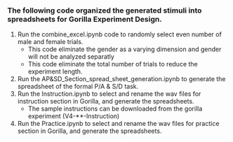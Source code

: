 ### The following code organized the generated stimuli into spreadsheets for Gorilla Experiment Design.
1. Run the combine_excel.ipynb code to randomly select even number of male and female trials. 
    - This code eliminate the gender as a varying dimension and gender will not be analyzed separatly
    - This code eliminate the total number of trials to reduce the experiment length.
2. Run the AP&SD_Section_spread_sheet_generation.ipynb to generate the spreadsheet of the formal P/A & S/D task.
3. Run the Instruction.ipynb to select and rename the wav files for instruction section in Gorilla, and generate the spreadsheets.
    - The sample instructions can be downloaded from the gorilla experiment (V4-**-Instruction)
4. Run the Practice.ipynb to select and rename the wav files for practice section in Gorilla, and generate the spreadsheets.
